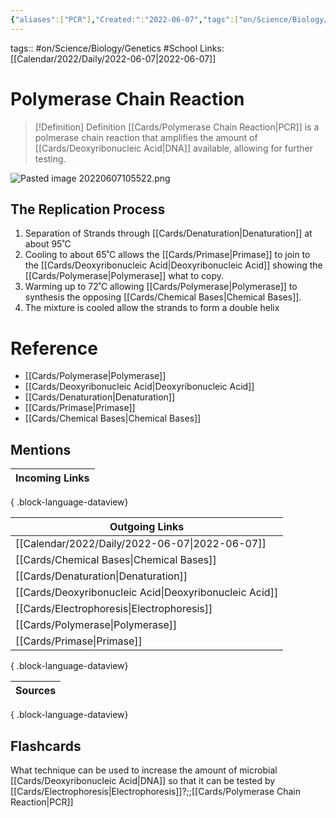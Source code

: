 ```yaml
---
{"aliases":["PCR"],"Created:":"2022-06-07","tags":["on/Science/Biology/Genetics","School","Uni/LFS261","flashcards/LFS261"],"date created":"2022-06-07 Tue","edited":"2023-04-06 Thu","dg-publish":true,"permalink":"/cards/polymerase-chain-reaction/","dgPassFrontmatter":true}
---
```


tags:: #on/Science/Biology/Genetics #School 
Links: [[Calendar/2022/Daily/2022-06-07\|2022-06-07]]

# Polymerase Chain Reaction

> [!Definition] Definition
> [[Cards/Polymerase Chain Reaction\|PCR]] is a polmerase chain reaction that amplifies the amount of [[Cards/Deoxyribonucleic Acid\|DNA]] available, allowing for further testing.

![Pasted image 20220607105522.png](/img/user/Extras/Images/Pasted%20image%2020220607105522.png)

## The Replication Process

1. Separation of Strands through [[Cards/Denaturation\|Denaturation]] at about 95˚C
2. Cooling to about 65˚C allows the [[Cards/Primase\|Primase]] to join to the [[Cards/Deoxyribonucleic Acid\|Deoxyribonucleic Acid]] showing the [[Cards/Polymerase\|Polymerase]] what to copy.
3. Warming up to 72˚C allowing [[Cards/Polymerase\|Polymerase]] to synthesis the opposing [[Cards/Chemical Bases\|Chemical Bases]].
4. The mixture is cooled allow the strands to form a double helix 

# Reference

- [[Cards/Polymerase\|Polymerase]]
- [[Cards/Deoxyribonucleic Acid\|Deoxyribonucleic Acid]]
- [[Cards/Denaturation\|Denaturation]]
- [[Cards/Primase\|Primase]]
- [[Cards/Chemical Bases\|Chemical Bases]]

## Mentions

| Incoming Links |
| -------------- |

{ .block-language-dataview}

| Outgoing Links                                            |
| --------------------------------------------------------- |
| [[Calendar/2022/Daily/2022-06-07\|2022-06-07]]         |
| [[Cards/Chemical Bases\|Chemical Bases]]               |
| [[Cards/Denaturation\|Denaturation]]                   |
| [[Cards/Deoxyribonucleic Acid\|Deoxyribonucleic Acid]] |
| [[Cards/Electrophoresis\|Electrophoresis]]             |
| [[Cards/Polymerase\|Polymerase]]                       |
| [[Cards/Primase\|Primase]]                             |

{ .block-language-dataview}

| Sources |
| ------- |

{ .block-language-dataview}

## Flashcards

What technique can be used to increase the amount of microbial [[Cards/Deoxyribonucleic Acid\|DNA]] so that it can be tested by [[Cards/Electrophoresis\|Electrophoresis]]?;;[[Cards/Polymerase Chain Reaction\|PCR]]
<!--SR:!2024-05-09,3,250-->